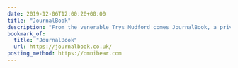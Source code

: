 ```yaml
---
date: 2019-12-06T12:00:20+00:00
title: "JournalBook"
description: "From the venerable Trys Mudford comes JournalBook, a private, offline-first personal journal."
bookmark_of:
  title: "JournalBook"
  url: https://journalbook.co.uk/
posting_method: https://omnibear.com
---
```

